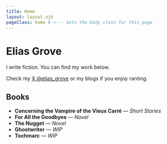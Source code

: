 ```yaml
---
title: Home
layout: layout.njk
pageClass: home # <--- Sets the body class for this page
---
```


# Elias Grove

I write fiction. You can find my work below.

Check my [X @elias_grove](https://twitter.com/elias_grove) or my blogs if you enjoy ranting.

## Books

* **Concerning the Vampire of the Vieux Carré** — *Short Stories*
* **For All the Goodbyes** — *Novel*
* **The Nugget** — *Novel*
* **Ghostwriter** — *WIP*
* **Tochmarc** — *WIP*

